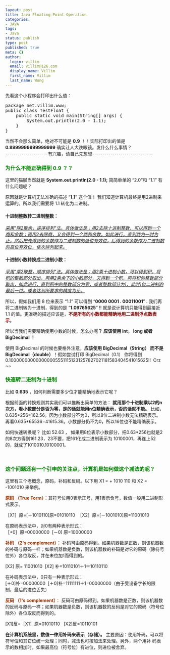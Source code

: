 ```yaml
---
layout: post
title: Java Floating-Point Operation
categories:
- JAVA
tags:
- Java
status: publish
type: post
published: true
meta: {}
author:
  login: villim
  email: villim@126.com
  display_name: Villim
  first_name: Villim
  last_name: Wong
---
```

<p>先看这个小程序会打印出什么值：</p>
<pre class="brush:java">package net.villim.www;
public class TestFloat {
	public static void main(String[] args) {
		System.out.println(2.0 - 1.1);
	}
}</pre>
<p>当然不会那么简单，绝对不可能是 <strong>0.9</strong> ！！实际打印出的值是 <strong>0.8999999999999999</strong> 确实让人大跌眼镜。发什么什么事情？<br />
---------------------有兴趣，请自己先想想------------------------------</p>
<h3><span style="color: #008000;">为什么不能正确得到 0.9 ？？</span></h3>
<p>这里的猫腻当然就是 <strong>System.out.println(2.0 - 1.1);</strong> 简简单单的 “2.0”和 “1.1” 有什么问题呢？</p>
<p>原因就是计算机无法准确的描述 “<strong>1.1</strong>” 这个值！ 我们知道计算机最终是用2进制来运算的。所以我们需要将 1.1 转化为二进制。</p>
<h4>十进制整数转二进制整数：</h4>
<p><span style="text-decoration: underline;"><em>采用"除2取余，逆序排列"法。具体做法是：用2去除十进制整数，可以得到一个商和余数；再用2去除商，又会得到一个商和余数，如此进行，直到商为一时为止，然后把先得到的余数作为二进制数的低位有效位，后得到的余数作为二进制数的高位有效位，依次排列起来。</em></span></p>
<h4>十进制小数转换成二进制小数：</h4>
<p><span style="text-decoration: underline;"><em>采用"乘2取整，顺序排列"法。具体做法是：用2乘十进制小数，可以得到积，将积的整数部分取出，再用2乘余下的小数部分，又得到一个积，再将积的整数部分取出，如此进行，直到积中的整数部分为零，或者整数部分为1，此时1位二进制的最后一位。或者达到所要求的精度为止。</em></span></p>
<p>所以，假如我们用 8 位来表示 “1.1” 可以得到 “<strong>0000 0001 . 00011001</strong>” . 我们再将二进制转为十进制，得到的是 “<strong>1.09765625</strong>” !! 就是说计算机只能得到最接近 1.1 的值。更准确的描述应该是，<span style="color: #800000;"><strong>不是所有的小数都能精确地用二进制浮点数表示</strong></span>。</p>
<p>所以当我们需要精确使用小数的时候，怎么办呢<strong>？ 应该使用 int， long 或者 BigDecimal ！<br />
</strong></p>
<p>使用 BigDecimal 的时候也要格外注意，<strong>应该使用 BigDecimal（String） 而不是 BigDecimal（double）</strong>！假如尝试打印 BigDecimal（0.1） 你将得到  0.1000000000000000055511151231257827021181583404541015625!!  Orz ~~</p>
<h3></h3>
<h3><span style="color: #008000;">快速转二进制为十进制</span></h3>
<p>比如 <strong>0.635</strong> ，如何判断需要多少位才能精确地表示它呢？</p>
<p>根据前面的转换规则其实我们可以推断出简单的方法： <strong>就用那个十进制乘以2的n次方，看小数部分是否为零，是的话就能用n位精确表示，否的话就不能。</strong> 比如，0.635*256=162.56。因为小数部分不为0，所以8位二进制小数无法精确表示。再看0.635*65536=41615.36。小数部分仍不为0，所以16位也不能精确表示。</p>
<p>如何快速转换呢？ 比如 52.63 ， 如果用8位表示小数部分，把0.63*256也就是2的8次方得到161.23，23不要，把161化成二进制表示为 10100001，再连上52的，就成了1010010.10100001。</p>
<p>&nbsp;</p>
<h3><span style="color: #008000;">这个问题还有一个引申的关注点，计算机是如何做这个减法的呢？</span></h3>
<p>这里有三个老概念，原码，补码和反码。以下用 X1 = + 1010 110 和 X2 = -1001010 来举例。</p>
<p><span style="color: #993300;"><strong>原码 （True Form）：</strong></span>其符号位用0表示正号，用1表示负号，数值一般用二进制形式表示。</p>
<p>［X1］原=[＋1010110]原=01010110  ［X2］原=[－1001010]原=11001010</p>
<p>在原码表示法中，对0有两种表示形式：<br />
［+0］原=00000000  [－0] 原=10000000</p>
<p><span style="color: #993300;"><strong>补码 （2's complement）：</strong></span> 补码可由原码得到。如果机器数是正数，则该机器数的补码与原码一样；如果机器数是负数，则该机器数的补码是对它的原码（除符号位外）各位取反，并在未位加1而得到的。</p>
<p>[X2] 原= 11001010  [X2] 补=10110101＋1＝10110110</p>
<p>在补码表示法中，0只有一种表示形式：<br />
[＋0]补=00000000  [＋0]补=11111111＋1=00000000（由于受设备字长的限制，最后的进位丢失）</p>
<p><span style="color: #993300;"><strong>反码 （1's complement）</strong>：</span> 反码可由原码得到。如果机器数是正数，则该机器数的反码与原码一样；如果机器数是负数，则该机器数的反码是对它的原码（符号位除外）各位取反而得到的。</p>
<p>[X1]反=［X1］原=01010110   [X2]反=10110101</p>
<p><strong>在计算机系统里，数值一律用补码来表示（存储）。</strong> 主要原因：使用补码，可以将符号位和其它位统一处理；同时，减法也可按加法来处理。另外，两个用补 码表示的数相加时，如果最高位（符号位）有进位，则进位被舍弃。</p>
<p>&nbsp;</p>
<p>&nbsp;</p>
<p>&nbsp;</p>
